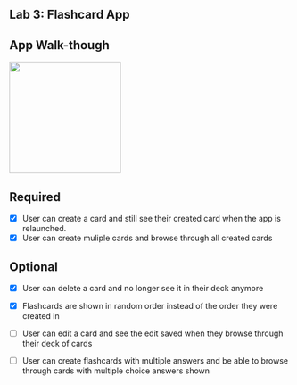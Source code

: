 ## Lab 3: Flashcard App

## App Walk-though

<img src="https://user-images.githubusercontent.com/83052527/160245848-03d7fd72-3757-4292-b14f-54c6dec71c9d.gif" width=200><br>

## Required

- [x] User can create a card and still see their created card when the app is relaunched.
- [x] User can create muliple cards and browse through all created cards

## Optional
- [x] User can delete a card and no longer see it in their deck anymore
- [x] Flashcards are shown in random order instead of the order they were created in
- [ ] User can edit a card and see the edit saved when they browse through their deck of cards
- [ ] User can create flashcards with multiple answers and be able to browse through cards with multiple choice answers shown

